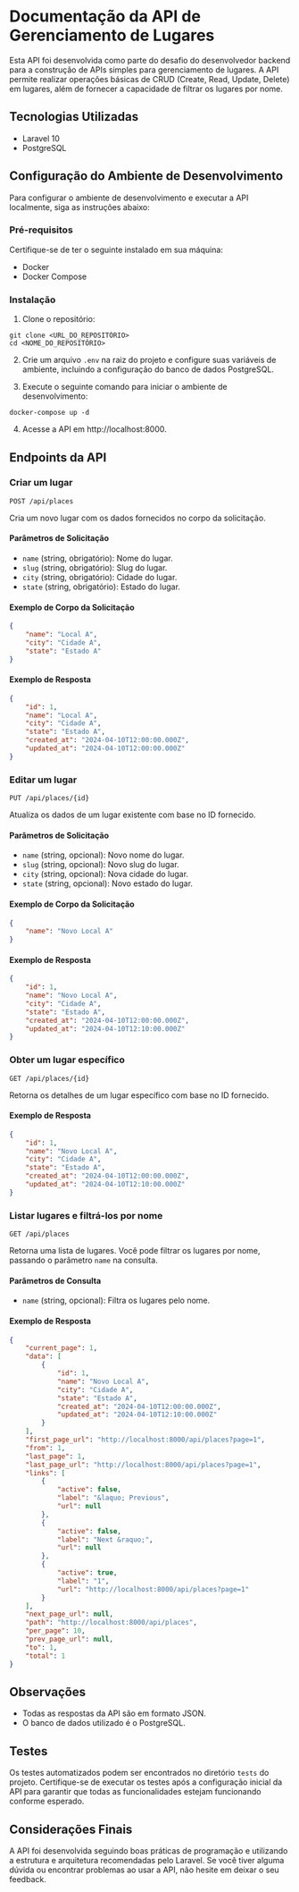 # Documentação da API de Gerenciamento de Lugares

Esta API foi desenvolvida como parte do desafio do desenvolvedor backend para a construção de APIs simples para gerenciamento de lugares. A API permite realizar operações básicas de CRUD (Create, Read, Update, Delete) em lugares, além de fornecer a capacidade de filtrar os lugares por nome.

## Tecnologias Utilizadas

- Laravel 10
- PostgreSQL

## Configuração do Ambiente de Desenvolvimento

Para configurar o ambiente de desenvolvimento e executar a API localmente, siga as instruções abaixo:

### Pré-requisitos

Certifique-se de ter o seguinte instalado em sua máquina:

- Docker
- Docker Compose

### Instalação

1. Clone o repositório:

```
git clone <URL_DO_REPOSITÓRIO>
cd <NOME_DO_REPOSITÓRIO>
```

2. Crie um arquivo `.env` na raiz do projeto e configure suas variáveis de ambiente, incluindo a configuração do banco de dados PostgreSQL.

3. Execute o seguinte comando para iniciar o ambiente de desenvolvimento:

```
docker-compose up -d
```

4. Acesse a API em http://localhost:8000.

## Endpoints da API

### Criar um lugar

```
POST /api/places
```

Cria um novo lugar com os dados fornecidos no corpo da solicitação.

#### Parâmetros de Solicitação

- `name` (string, obrigatório): Nome do lugar.
- `slug` (string, obrigatório): Slug do lugar.
- `city` (string, obrigatório): Cidade do lugar.
- `state` (string, obrigatório): Estado do lugar.

#### Exemplo de Corpo da Solicitação

```json
{
    "name": "Local A",
    "city": "Cidade A",
    "state": "Estado A"
}
```

#### Exemplo de Resposta

```json
{
    "id": 1,
    "name": "Local A",
    "city": "Cidade A",
    "state": "Estado A",
    "created_at": "2024-04-10T12:00:00.000Z",
    "updated_at": "2024-04-10T12:00:00.000Z"
}
```

### Editar um lugar

```
PUT /api/places/{id}
```

Atualiza os dados de um lugar existente com base no ID fornecido.

#### Parâmetros de Solicitação

- `name` (string, opcional): Novo nome do lugar.
- `slug` (string, opcional): Novo slug do lugar.
- `city` (string, opcional): Nova cidade do lugar.
- `state` (string, opcional): Novo estado do lugar.

#### Exemplo de Corpo da Solicitação

```json
{
    "name": "Novo Local A"
}
```

#### Exemplo de Resposta

```json
{
    "id": 1,
    "name": "Novo Local A",
    "city": "Cidade A",
    "state": "Estado A",
    "created_at": "2024-04-10T12:00:00.000Z",
    "updated_at": "2024-04-10T12:10:00.000Z"
}
```

### Obter um lugar específico

```
GET /api/places/{id}
```

Retorna os detalhes de um lugar específico com base no ID fornecido.

#### Exemplo de Resposta

```json
{
    "id": 1,
    "name": "Novo Local A",
    "city": "Cidade A",
    "state": "Estado A",
    "created_at": "2024-04-10T12:00:00.000Z",
    "updated_at": "2024-04-10T12:10:00.000Z"
}
```

### Listar lugares e filtrá-los por nome

```
GET /api/places
```

Retorna uma lista de lugares. Você pode filtrar os lugares por nome, passando o parâmetro `name` na consulta.

#### Parâmetros de Consulta

- `name` (string, opcional): Filtra os lugares pelo nome.

#### Exemplo de Resposta

```json
{
    "current_page": 1,
    "data": [
        {
            "id": 1,
            "name": "Novo Local A",
            "city": "Cidade A",
            "state": "Estado A",
            "created_at": "2024-04-10T12:00:00.000Z",
            "updated_at": "2024-04-10T12:10:00.000Z"
        }
    ],
    "first_page_url": "http://localhost:8000/api/places?page=1",
    "from": 1,
    "last_page": 1,
    "last_page_url": "http://localhost:8000/api/places?page=1",
    "links": [
        {
            "active": false,
            "label": "&laquo; Previous",
            "url": null
        },
        {
            "active": false,
            "label": "Next &raquo;",
            "url": null
        },
        {
            "active": true,
            "label": "1",
            "url": "http://localhost:8000/api/places?page=1"
        }
    ],
    "next_page_url": null,
    "path": "http://localhost:8000/api/places",
    "per_page": 10,
    "prev_page_url": null,
    "to": 1,
    "total": 1
}
```

## Observações

- Todas as respostas da API são em formato JSON.
- O banco de dados utilizado é o PostgreSQL.

## Testes

Os testes automatizados podem ser encontrados no diretório `tests` do projeto. Certifique-se de executar os testes após a configuração inicial da API para garantir que todas as funcionalidades estejam funcionando conforme esperado.

## Considerações Finais

A API foi desenvolvida seguindo boas práticas de programação e utilizando a estrutura e arquitetura recomendadas pelo Laravel. Se você tiver alguma dúvida ou encontrar problemas ao usar a API, não hesite em deixar o seu feedback.

